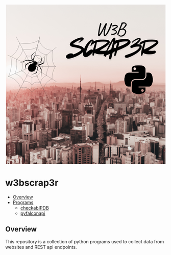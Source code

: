 <p align="center">
    <img src="/imgs/python-scraper-image.png" alt="">
</p>

# w3bscrap3r
- [Overview](#overview)
- [Programs](#programs)
  - [checkabIPDB](#checkabIPDB)
  - [pyfalconapi](#pyfalconapi)
## Overview
This repository is a collection of python programs used to collect data from websites and REST api endpoints.